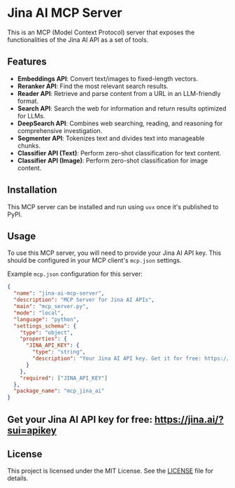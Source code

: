 # Jina AI MCP Server

This is an MCP (Model Context Protocol) server that exposes the functionalities of the Jina AI API as a set of tools.

## Features

*   **Embeddings API**: Convert text/images to fixed-length vectors.
*   **Reranker API**: Find the most relevant search results.
*   **Reader API**: Retrieve and parse content from a URL in an LLM-friendly format.
*   **Search API**: Search the web for information and return results optimized for LLMs.
*   **DeepSearch API**: Combines web searching, reading, and reasoning for comprehensive investigation.
*   **Segmenter API**: Tokenizes text and divides text into manageable chunks.
*   **Classifier API (Text)**: Perform zero-shot classification for text content.
*   **Classifier API (Image)**: Perform zero-shot classification for image content.

## Installation

This MCP server can be installed and run using `uvx` once it's published to PyPI.

## Usage

To use this MCP server, you will need to provide your Jina AI API key. This should be configured in your MCP client's `mcp.json` settings.

Example `mcp.json` configuration for this server:

```json
{
  "name": "jina-ai-mcp-server",
  "description": "MCP Server for Jina AI APIs",
  "main": "mcp_server.py",
  "mode": "local",
  "language": "python",
  "settings_schema": {
    "type": "object",
    "properties": {
      "JINA_API_KEY": {
        "type": "string",
        "description": "Your Jina AI API key. Get it for free: https://jina.ai/?sui=apikey"
      }
    },
    "required": ["JINA_API_KEY"]
  },
  "package_name": "mcp_jina_ai"
}
```

## Get your Jina AI API key for free: https://jina.ai/?sui=apikey

## License

This project is licensed under the MIT License. See the [LICENSE](LICENSE) file for details.